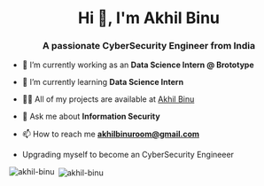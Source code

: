 <h1 align="center">Hi 👋, I'm Akhil Binu</h1>
<h3 align="center">A passionate CyberSecurity Engineer from India</h3>

- 🔭 I’m currently working as an **Data Science Intern @ Brototype**

- 🌱 I’m currently learning **Data Science Intern**

- 👨‍💻 All of my projects are available at [Akhil Binu](https://akhilbinu.onrender.com/)

- 💬 Ask me about **Information Security**

- 📫 How to reach me **akhilbinuroom@gmail.com**

- Upgrading myself to become an CyberSecurity Engineeer




<p><img align="left" src="https://github-readme-stats.vercel.app/api/top-langs?username=akhil-binu&show_icons=true&locale=en&layout=compact" alt="akhil-binu" /></p>

<p>&nbsp;<img align="center" src="https://github-readme-stats.vercel.app/api?username=akhil-binu&show_icons=true&locale=en" alt="akhil-binu" /></p>
